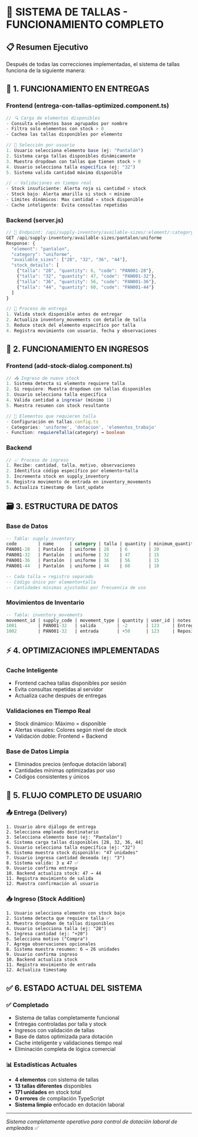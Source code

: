 # 🎯 SISTEMA DE TALLAS - FUNCIONAMIENTO COMPLETO

## 📋 Resumen Ejecutivo

Después de todas las correcciones implementadas, el sistema de tallas funciona de la siguiente manera:

## 🔄 1. FUNCIONAMIENTO EN ENTREGAS

### Frontend (entrega-con-tallas-optimized.component.ts)
```typescript
// 🔍 Carga de elementos disponibles
- Consulta elementos base agrupados por nombre
- Filtra solo elementos con stock > 0
- Cachea las tallas disponibles por elemento

// 👤 Selección por usuario
1. Usuario selecciona elemento base (ej: "Pantalón")
2. Sistema carga tallas disponibles dinámicamente
3. Muestra dropdown con tallas que tienen stock > 0
4. Usuario selecciona talla específica (ej: "32")
5. Sistema valida cantidad máxima disponible

// ✅ Validaciones en tiempo real
- Stock insuficiente: Alerta roja si cantidad > stock
- Stock bajo: Alerta amarilla si stock < mínimo
- Límites dinámicos: Max cantidad = stock disponible
- Cache inteligente: Evita consultas repetidas
```

### Backend (server.js)
```javascript
// 📡 Endpoint: /api/supply-inventory/available-sizes/:element/:category
GET /api/supply-inventory/available-sizes/pantalon/uniforme
Response: {
  "element": "pantalon",
  "category": "uniforme", 
  "available_sizes": ["28", "32", "36", "44"],
  "stock_details": [
    {"talla": "28", "quantity": 6, "code": "PAN001-28"},
    {"talla": "32", "quantity": 47, "code": "PAN001-32"},
    {"talla": "36", "quantity": 56, "code": "PAN001-36"},
    {"talla": "44", "quantity": 60, "code": "PAN001-44"}
  ]
}

// 🔄 Proceso de entrega
1. Valida stock disponible antes de entregar
2. Actualiza inventory_movements con detalle de talla
3. Reduce stock del elemento específico por talla
4. Registra movimiento con usuario, fecha y observaciones
```

## 🔄 2. FUNCIONAMIENTO EN INGRESOS

### Frontend (add-stock-dialog.component.ts)
```typescript
// 📥 Ingreso de nuevo stock
1. Sistema detecta si elemento requiere talla
2. Si requiere: Muestra dropdown con tallas disponibles
3. Usuario selecciona talla específica
4. Valida cantidad a ingresar (mínimo 1)
5. Muestra resumen con stock resultante

// 🎯 Elementos que requieren talla
- Configuración en tallas.config.ts
- Categories: 'uniforme', 'dotacion', 'elementos_trabajo'
- Function: requiereTalla(category) → boolean
```

### Backend 
```javascript
// 📈 Proceso de ingreso
1. Recibe: cantidad, talla, motivo, observaciones
2. Identifica código específico por elemento+talla
3. Incrementa stock en supply_inventory
4. Registra movimento de entrada en inventory_movements
5. Actualiza timestamp de last_update
```

## 🗃️ 3. ESTRUCTURA DE DATOS

### Base de Datos
```sql
-- Tabla: supply_inventory
code        | name      | category | talla | quantity | minimum_quantity
PAN001-28   | Pantalón  | uniforme | 28    | 6        | 20
PAN001-32   | Pantalón  | uniforme | 32    | 47       | 15  
PAN001-36   | Pantalón  | uniforme | 36    | 56       | 15
PAN001-44   | Pantalón  | uniforme | 44    | 60       | 10

-- Cada talla = registro separado
-- Código único por elemento+talla
-- Cantidades mínimas ajustadas por frecuencia de uso
```

### Movimientos de Inventario
```sql
-- Tabla: inventory_movements
movement_id | supply_code | movement_type | quantity | user_id | notes
1001        | PAN001-32   | salida        | -2       | 123     | Entrega empleado
1002        | PAN001-32   | entrada       | +50      | 123     | Reposición stock
```

## ⚡ 4. OPTIMIZACIONES IMPLEMENTADAS

### Cache Inteligente
- Frontend cachea tallas disponibles por sesión
- Evita consultas repetidas al servidor
- Actualiza cache después de entregas

### Validaciones en Tiempo Real
- Stock dinámico: Máximo = disponible
- Alertas visuales: Colores según nivel de stock
- Validación doble: Frontend + Backend

### Base de Datos Limpia
- Eliminados precios (enfoque dotación laboral)
- Cantidades mínimas optimizadas por uso
- Códigos consistentes y únicos

## 🎯 5. FLUJO COMPLETO DE USUARIO

### 📤 Entrega (Delivery)
```
1. Usuario abre diálogo de entrega
2. Selecciona empleado destinatario  
3. Selecciona elemento base (ej: "Pantalón")
4. Sistema carga tallas disponibles [28, 32, 36, 44]
5. Usuario selecciona talla específica (ej: "32")
6. Sistema muestra stock disponible: "47 unidades"
7. Usuario ingresa cantidad deseada (ej: "3")
8. Sistema valida: 3 ≤ 47 ✅
9. Usuario confirma entrega
10. Backend actualiza stock: 47 → 44
11. Registra movimiento de salida
12. Muestra confirmación al usuario
```

### 📥 Ingreso (Stock Addition)
```
1. Usuario selecciona elemento con stock bajo
2. Sistema detecta que requiere talla ✅
3. Muestra dropdown de tallas disponibles
4. Usuario selecciona talla (ej: "28") 
5. Ingresa cantidad (ej: "+20")
6. Selecciona motivo ("Compra")
7. Agrega observaciones opcionales
8. Sistema muestra resumen: 6 → 26 unidades
9. Usuario confirma ingreso
10. Backend actualiza stock
11. Registra movimiento de entrada
12. Actualiza timestamp
```

## ✅ 6. ESTADO ACTUAL DEL SISTEMA

### ✅ Completado
- Sistema de tallas completamente funcional
- Entregas controladas por talla y stock
- Ingresos con validación de tallas
- Base de datos optimizada para dotación
- Cache inteligente y validaciones tiempo real
- Eliminación completa de lógica comercial

### 📊 Estadísticas Actuales
- **4 elementos** con sistema de tallas
- **13 tallas diferentes** disponibles  
- **171 unidades** en stock total
- **0 errores** de compilación TypeScript
- **Sistema limpio** enfocado en dotación laboral

---

*Sistema completamente operativo para control de dotación laboral de empleados* ✅